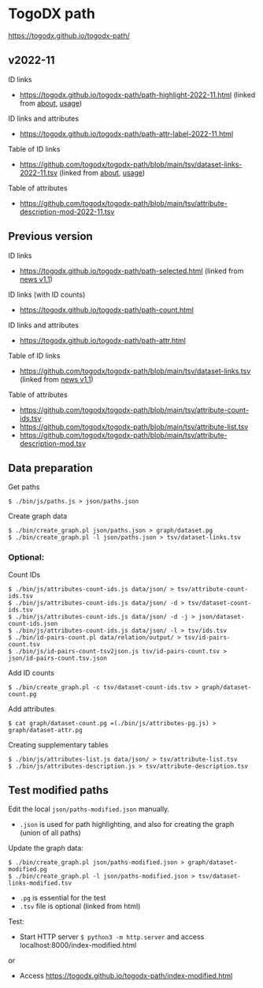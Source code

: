 # TogoDX path

https://togodx.github.io/togodx-path/

## v2022-11

ID links
* https://togodx.github.io/togodx-path/path-highlight-2022-11.html (linked from [about](https://togodx.github.io/togodx-config-human/about.html), [usage](https://togodx.github.io/togodx-config-human/usage.html))

ID links and  attributes
* https://togodx.github.io/togodx-path/path-attr-label-2022-11.html

Table of ID links
* https://github.com/togodx/togodx-path/blob/main/tsv/dataset-links-2022-11.tsv (linked from [about](https://togodx.github.io/togodx-config-human/about.html), [usage](https://togodx.github.io/togodx-config-human/usage.html))

Table of attributes
* https://github.com/togodx/togodx-path/blob/main/tsv/attribute-description-mod-2022-11.tsv

## Previous version

ID links
* https://togodx.github.io/togodx-path/path-selected.html (linked from [news v1.1](https://dbcls.rois.ac.jp/ja/2022/06/20/post1.html))

ID links (with ID counts)
* https://togodx.github.io/togodx-path/path-count.html

ID links and  attributes
* https://togodx.github.io/togodx-path/path-attr.html

Table of ID links
* https://github.com/togodx/togodx-path/blob/main/tsv/dataset-links.tsv (linked from [news v1.1](https://dbcls.rois.ac.jp/ja/2022/06/20/post1.html))

Table of attributes
* https://github.com/togodx/togodx-path/blob/main/tsv/attribute-count-ids.tsv
* https://github.com/togodx/togodx-path/blob/main/tsv/attribute-list.tsv
* https://github.com/togodx/togodx-path/blob/main/tsv/attribute-description-mod.tsv

## Data preparation

Get paths
```
$ ./bin/js/paths.js > json/paths.json
```

Create graph data
```
$ ./bin/create_graph.pl json/paths.json > graph/dataset.pg
$ ./bin/create_graph.pl -l json/paths.json > tsv/dataset-links.tsv
```

### Optional:

Count IDs
```
$ ./bin/js/attributes-count-ids.js data/json/ > tsv/attribute-count-ids.tsv
$ ./bin/js/attributes-count-ids.js data/json/ -d > tsv/dataset-count-ids.tsv
$ ./bin/js/attributes-count-ids.js data/json/ -d -j > json/dataset-count-ids.json
$ ./bin/js/attributes-count-ids.js data/json/ -l > tsv/ids.tsv
$ ./bin/id-pairs-count.pl data/relation/output/ > tsv/id-pairs-count.tsv
$ ./bin/js/id-pairs-count-tsv2json.js tsv/id-pairs-count.tsv > json/id-pairs-count.tsv.json
```

Add ID counts
```
$ ./bin/create_graph.pl -c tsv/dataset-count-ids.tsv > graph/dataset-count.pg
```

Add attributes
```
$ cat graph/dataset-count.pg =(./bin/js/attributes-pg.js) > graph/dataset-attr.pg
```

Creating supplementary tables
```
$ ./bin/js/attributes-list.js data/json/ > tsv/attribute-list.tsv
$ ./bin/js/attributes-description.js > tsv/attribute-description.tsv
```

## Test modified paths

Edit the local `json/paths-modified.json` manually.
* `.json` is used for path highlighting, and also for creating the graph (union of all paths)

Update the graph data:
```
$ ./bin/create_graph.pl json/paths-modified.json > graph/dataset-modified.pg
$ ./bin/create_graph.pl -l json/paths-modified.json > tsv/dataset-links-modified.tsv
```
* `.pg` is essential for the test
* `.tsv` file is optional (linked from html)

Test:
* Start HTTP server `$ python3 -m http.server` and access localhost:8000/index-modified.html

or
* Access https://togodx.github.io/togodx-path/index-modified.html
